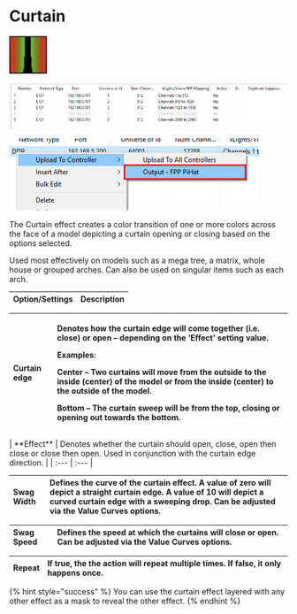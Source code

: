 # Curtain

![Icon](../../.gitbook/assets/image-796.png)

![Sequencer Grid](../../.gitbook/assets/image%20%28417%29.png)

![](../../.gitbook/assets/image%20%28504%29.png)

The Curtain effect creates a color transition of one or more colors across the face of a model depicting a curtain opening or closing based on the options selected.

Used most effectively on models such as a mega tree, a matrix, whole house or grouped arches. Can also be used on singular items such as each arch.

| **Option/Settings** | Description |
| :--- | :--- |


<table>
  <thead>
    <tr>
      <th style="text-align:left"><b>Curtain edge</b>
      </th>
      <th style="text-align:left">
        <p>Denotes how the curtain edge will come together (i.e. close) or open &#x2013;
          depending on the &#x2018;Effect&#x2019; setting value.
          <br />
        </p>
        <p>Examples:</p>
        <p>Center &#x2013; Two curtains will move from the outside to the inside
          (center) of the model or from the inside (center) to the outside of the
          model.</p>
        <p>Bottom &#x2013; The curtain sweep will be from the top, closing or opening
          out towards the bottom.</p>
      </th>
    </tr>
  </thead>
  <tbody></tbody>
</table>| **Effect** | Denotes whether the curtain should open, close, open then close or close then open. Used in conjunction with the curtain edge direction. |
| :--- | :--- |


| **Swag Width** | Defines the curve of the curtain effect. A value of zero will depict a straight curtain edge. A value of 10 will depict a curved curtain edge with a sweeping drop. Can be adjusted via the Value Curves options. |
| :--- | :--- |


| **Swag Speed** | Defines the speed at which the curtains will close or open. Can be adjusted via the Value Curves options. |
| :--- | :--- |


| **Repeat** | If true, the the action will repeat multiple times. If false, it only happens once. |
| :--- | :--- |


{% hint style="success" %}
You can use the curtain effect layered with any other effect as a mask to reveal the other effect.
{% endhint %}

